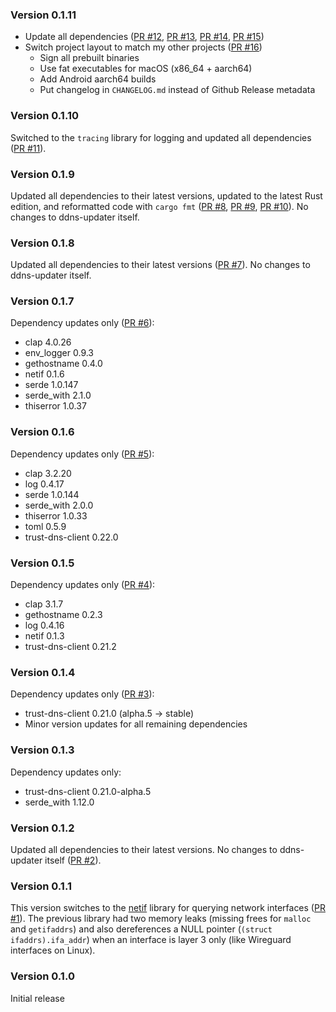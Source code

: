 ### Version 0.1.11

* Update all dependencies ([PR #12], [PR #13], [PR #14], [PR #15])
* Switch project layout to match my other projects ([PR #16])
    * Sign all prebuilt binaries
    * Use fat executables for macOS (x86_64 + aarch64)
    * Add Android aarch64 builds
    * Put changelog in `CHANGELOG.md` instead of Github Release metadata

### Version 0.1.10

Switched to the `tracing` library for logging and updated all dependencies ([PR #11]).

### Version 0.1.9

Updated all dependencies to their latest versions, updated to the latest Rust edition, and reformatted code with `cargo fmt` ([PR #8], [PR #9], [PR #10]). No changes to ddns-updater itself.

### Version 0.1.8

Updated all dependencies to their latest versions ([PR #7]). No changes to ddns-updater itself.

### Version 0.1.7

Dependency updates only ([PR #6]):

* clap 4.0.26
* env_logger 0.9.3
* gethostname 0.4.0
* netif 0.1.6
* serde 1.0.147
* serde_with 2.1.0
* thiserror 1.0.37

### Version 0.1.6

Dependency updates only ([PR #5]):

* clap 3.2.20
* log 0.4.17
* serde 1.0.144
* serde_with 2.0.0
* thiserror 1.0.33
* toml 0.5.9
* trust-dns-client 0.22.0

### Version 0.1.5

Dependency updates only ([PR #4]):

* clap 3.1.7
* gethostname 0.2.3
* log 0.4.16
* netif 0.1.3
* trust-dns-client 0.21.2

### Version 0.1.4

Dependency updates only ([PR #3]):

* trust-dns-client 0.21.0 (alpha.5 -> stable)
* Minor version updates for all remaining dependencies

### Version 0.1.3

Dependency updates only:

* trust-dns-client 0.21.0-alpha.5
* serde_with 1.12.0

### Version 0.1.2

Updated all dependencies to their latest versions. No changes to ddns-updater itself ([PR #2]).

### Version 0.1.1

This version switches to the [netif](https://github.com/bnoordhuis/netif) library for querying network interfaces ([PR #1]). The previous library had two memory leaks (missing frees for `malloc` and `getifaddrs`) and also dereferences a NULL pointer (`(struct ifaddrs).ifa_addr`) when an interface is layer 3 only (like Wireguard interfaces on Linux).

### Version 0.1.0

Initial release

[PR #1]: https://github.com/chenxiaolong/ddns-updater/pull/1
[PR #2]: https://github.com/chenxiaolong/ddns-updater/pull/2
[PR #3]: https://github.com/chenxiaolong/ddns-updater/pull/3
[PR #4]: https://github.com/chenxiaolong/ddns-updater/pull/4
[PR #5]: https://github.com/chenxiaolong/ddns-updater/pull/5
[PR #6]: https://github.com/chenxiaolong/ddns-updater/pull/6
[PR #7]: https://github.com/chenxiaolong/ddns-updater/pull/7
[PR #8]: https://github.com/chenxiaolong/ddns-updater/pull/8
[PR #9]: https://github.com/chenxiaolong/ddns-updater/pull/9
[PR #10]: https://github.com/chenxiaolong/ddns-updater/pull/10
[PR #11]: https://github.com/chenxiaolong/ddns-updater/pull/11
[PR #12]: https://github.com/chenxiaolong/ddns-updater/pull/12
[PR #13]: https://github.com/chenxiaolong/ddns-updater/pull/13
[PR #14]: https://github.com/chenxiaolong/ddns-updater/pull/14
[PR #15]: https://github.com/chenxiaolong/ddns-updater/pull/15
[PR #16]: https://github.com/chenxiaolong/ddns-updater/pull/16
